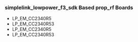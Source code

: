 ### simplelink_lowpower_f3_sdk  Based prop_rf Boards
* LP_EM_CC2340R5
* LP_EM_CC2340R53
* LP_EM_CC2340R5
* LP_EM_CC2340R53
